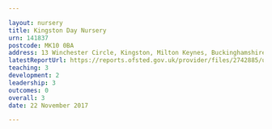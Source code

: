 ```yaml
---

layout: nursery
title: Kingston Day Nursery
urn: 141837
postcode: MK10 0BA
address: 13 Winchester Circle, Kingston, Milton Keynes, Buckinghamshire, MK10 0BA
latestReportUrl: https://reports.ofsted.gov.uk/provider/files/2742885/urn/141837.pdf
teaching: 3
development: 2
leadership: 3
outcomes: 0
overall: 3
date: 22 November 2017

---
```

